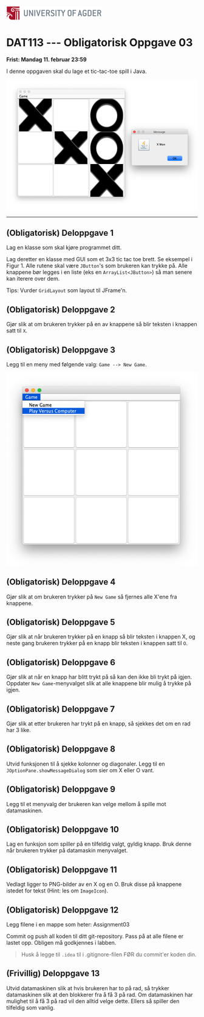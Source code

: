 ﻿![UiA Logo](250px-Logo_UiA.png)

DAT113 --- Obligatorisk Oppgave 03
=======

**Frist: Mandag 11. februar 23:59**

I denne oppgaven skal du lage et tic-tac-toe spill i Java. 

![Skjermbilde](example.png)

-----------

(Obligatorisk) Deloppgave 1 
-----------
Lag en klasse  som skal kjøre programmet ditt.

Lag deretter en klasse  med GUI som et 3x3 tic tac toe brett. Se eksempel i Figur 1. Alle rutene skal være ```JButton```'s som brukeren kan trykke på. Alle knappene bør legges i en liste (eks en ```ArrayList<JButton>```) så man senere kan iterere over dem.

Tips: Vurder ```GridLayout``` som layout til JFrame'n. 

(Obligatorisk) Deloppgave 2
-----------
Gjør slik at om brukeren trykker på en av knappene så blir teksten i knappen satt til ```X```.

(Obligatorisk) Deloppgave 3
-----------
Legg til en meny med følgende valg: ```Game --> New Game```.

![Skjermbilde](menuOptions.png)



(Obligatorisk) Deloppgave 4
----------- 
Gjør slik at om brukeren trykker på ```New Game``` så fjernes alle X'ene fra knappene.

(Obligatorisk) Deloppgave 5
-----------
Gjør slik at når brukeren trykker på en knapp så blir teksten i knappen X, og neste gang brukeren trykker på en knapp blir teksten i knappen satt til ```O```.

(Obligatorisk) Deloppgave 6
-----------
Gjør slik at når en knapp har blitt trykt på så kan den ikke bli trykt på igjen. Oppdater ```New Game```-menyvalget slik at alle knappene blir mulig å trykke på igjen.

(Obligatorisk) Deloppgave 7
-----------
Gjør slik at etter brukeren har trykt på en knapp, så sjekkes det om en rad har 3 like.

(Obligatorisk) Deloppgave 8
-----------
Utvid funksjonen til å sjekke kolonner og diagonaler. Legg til en ```JOptionPane.showMessageDialog``` som sier om X eller O vant.

(Obligatorisk) Deloppgave 9
-----------
Legg til et menyvalg der brukeren kan velge mellom å spille mot datamaskinen.

(Obligatorisk) Deloppgave 10
-----------
Lag en funksjon som spiller på en tilfeldig valgt, gyldig knapp. Bruk denne når brukeren trykker på datamaskin menyvalget.

(Obligatorisk) Deloppgave 11
-----------
Vedlagt ligger to PNG-bilder av en X og en O. Bruk disse på knappene istedet for tekst (Hint: les om ```ImageIcon```).

(Obligatorisk) Deloppgave 12
-----------
Legg filene i en mappe som heter: Assignment03

Commit og push all koden til ditt git-repository. Pass på at alle filene er lastet opp. Obligen må godkjennes i labben.

>Husk å legge til ```.idea``` til i .gitignore-filen FØR du commit'er koden din. 

(Frivillig) Deloppgave 13
-----------
Utvid datamaskinen slik at hvis brukeren har to på rad, så trykker datamaskinen slik at den blokkerer fra å få 3 på rad. Om datamaskinen har mulighet til å få 3 på rad vil den alltid velge dette. Ellers så spiller den tilfeldig som vanlig.

